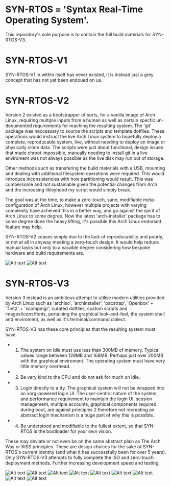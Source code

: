 # SYN-RTOS = 'Syntax Real-Time Operating System'.

This repository's sole purpose is to contain the full build materials for SYN-RTOS-V3.

# SYN-RTOS-V1

SYN-RTOS-V1 in within itself has never existed, it is instead just a grey concept that has not yet been endoued on us.

# SYN-RTOS-V2

Version 2 existed as a bootstrapper of sorts, for a vanilla image of Arch Linux, requiring multiple inputs from a human as well as certain specfic un-documented requirements for reaching the resulting system. The 'git' package was neccessary to source the scripts and template dotfiles. These operations would instruct the live Arch Linux system to hopefully deploy a complete, reproducable system, live, without needing to deploy an image or physically clone data. The scripts were just about functional, design issues that made chroot impossible, manually needing to install git in a live enviroment was not always possible as the live disk may run out of storage.

Other methods such as transfering the build materials with a USB, mounting and dealing with additional filesystem operations were required. This would introduce inconsistencies with how partitioning would result. This was cumbersome and not sustainable given the potential changes from Arch and the increasing likleyhood my script would simply break.

The goal was at the time, to make a zero-touch, sane, modifiable meta-configuration of Arch Linux, however multiple projects with varying complexity have acheived this in a better way, and go against the spirit of Arch Linux to some degree. Now the latest 'arch-installer' package has to some degree done the heavy lifting, it's possible this Arch Linux endorsed feature may help.

SYN-RTOS-V2 ceases simply due to the lack of reproducability and poorly, or not at all in anyway meeting a zero-touch design. It would help reduce manual tasks but only to a varaible degree considering how bespoke hardware and build requirements are.

![Alt text](/Screenshots/SYN-RTOS-V2.1?raw=true)
![Alt text](/Screenshots/SYN-RTOS-V2.2?raw=true)

# SYN-RTOS-V3 

Version 3 instead is an ambitious attempt to utilise modern utilities provided by Arch Linux such as 'archiso', 'archinstaller', 'pacstrap', 'Openbox' + 'Tint2' + 'xcompmgr', curated dotfiles, custom scripts and images/icons/fonts, pertaining the graphical look-and-feel, the system shell and enviroment, as well as it's terminal/command dialect.

SYN-RTOS-V3 has these core principles that the resulting system must have.

- 1. The system on Idle must use less than 300MB of memory. Typical values range between 129MB
and 168MB. Perhaps just over 200MB with the graphical enviroment. The operating system must have very little memory overhead.

- 2. Be very kind to the CPU and do not ask for much on Idle.

- 3. Login directly to a tty. The graphical system will not be wrapped into an xorg-powered login UI. The user-centric nature of the system, and performance requirement to maintain the login UI, session management, multiple accounts, graphical components required during boot, are against principles 2 therefore not recreating an abstract login mechanism is a huge part of why this is possible.

- 4. Be understood and modifiable to the fullest extent, so that SYN-RTOS is the bootloader for your own vision.

These may deviate or not even be on the same abstract plain as The Arch Way or KISS principles. These are design choices for the sake of SYN-RTOS's current identity (and what it has successfully been for over 5 years). Only SYN-RTOS-V3 attempts to fully complete the ISO and zero-touch deployment methods. Further increasing development speed and testing.


![Alt text](/Screenshots/Editing_SYN-RTOS.PNG?raw=true)
![Alt text](/Screenshots/Openbox_Menu.PNG?raw=true)
![Alt text](/Screenshots/Pacman_Updates.PNG?raw=true)
![Alt text](/Screenshots/binwalk_and_analysis_on_ISO.PNG?raw=true)
![Alt text](/Screenshots/browsing_files_and_running_updates.PNG?raw=true)
![Alt text](/Screenshots/browsing_files_with_ranger.PNG?raw=true)
![Alt text](/Screenshots/browsing_web.PNG?raw=true)
![Alt text](/Screenshots/editing_scripts_and_browsing_files.PNG?raw=true)
![Alt text](/Screenshots/using_htop.PNG?raw=true)
